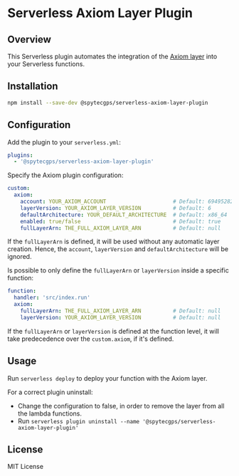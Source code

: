 # Serverless Axiom Layer Plugin

## Overview

This Serverless plugin automates the integration of the [Axiom layer](https://github.com/axiomhq/axiom-lambda-extension) into your Serverless functions.

## Installation

```bash
npm install --save-dev @spytecgps/serverless-axiom-layer-plugin
```

## Configuration
Add the plugin to your `serverless.yml`:

```yaml
plugins:
  - '@spytecgps/serverless-axiom-layer-plugin'
```

Specify the Axiom plugin configuration:

```yaml
custom:
  axiom:
    account: YOUR_AXIOM_ACCOUNT                     # Default: 694952825951
    layerVersion: YOUR_AXIOM_LAYER_VERSION          # Default: 6
    defaultArchitecture: YOUR_DEFAULT_ARCHITECTURE  # Default: x86_64
    enabled: true/false                             # Default: true
    fullLayerArn: THE_FULL_AXIOM_LAYER_ARN          # Default: null
```

If the `fullLayerArn` is defined, it will be used without any automatic layer creation. Hence, the `account`, `layerVersion` and `defaultArchitecture` will be ignored.

Is possible to only define the `fullLayerArn` or `layerVersion` inside a specific function:

```yaml
function:
  handler: 'src/index.run'
  axiom:
    fullLayerArn: THE_FULL_AXIOM_LAYER_ARN          # Default: null
    layerVersion: YOUR_AXIOM_LAYER_VERSION          # Default: null
```

If the `fullLayerArn` or `layerVersion` is defined at the function level, it will take predecedence over the `custom.axiom`, if it's defined.
## Usage

Run `serverless deploy` to deploy your function with the Axiom layer.

For a correct plugin uninstall: 
  - Change the configuration to false, in order to remove the layer from all the lambda functions.
  - Run `serverless plugin uninstall --name '@spytecgps/serverless-axiom-layer-plugin'`

## License

MIT License